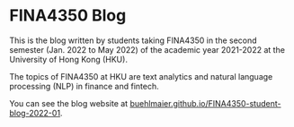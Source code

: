# FINA4350 Blog

This is the blog written by students taking FINA4350 in the second semester (Jan. 2022 to May 2022) of the academic year 2021-2022 at the University of Hong Kong (HKU).

The topics of FINA4350 at HKU are text analytics and natural language processing (NLP) in finance and fintech. 

You can see the blog website at [buehlmaier.github.io/FINA4350-student-blog-2022-01](https://buehlmaier.github.io/FINA4350-student-blog-2022-01). 
